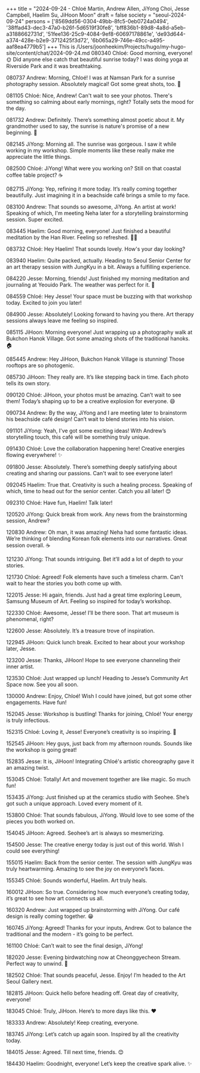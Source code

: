 +++
title = "2024-09-24 - Chloé Martin, Andrew Allen, JiYong Choi, Jesse Campbell, Haelim Su, JiHoon Moon"
draft = false
society = "seoul-2024-09-24"
persons = ['8569dd56-0304-49bb-8fc5-0eb0724a0494', '38ffad43-dec3-47a0-b26f-5d6519f30fe8', 'bff836b1-89d8-4a8d-a5eb-a3188662731d', '51fee136-25c9-4084-9ef8-60697178861e', 'de93d644-a374-428e-b2e9-3712425f3d72', '6b065a29-746e-49cc-a495-aaf8ea4779b5']
+++
This is /Users/joonheekim/Projects/hugo/my-hugo-site/content/chat/2024-09-24.md
080340 Chloé: Good morning, everyone! 🌞 Did anyone else catch that beautiful sunrise today? I was doing yoga at Riverside Park and it was breathtaking.

080737 Andrew: Morning, Chloé! I was at Namsan Park for a sunrise photography session. Absolutely magical! Got some great shots, too. 📸

081105 Chloé: Nice, Andrew! Can't wait to see your photos. There's something so calming about early mornings, right? Totally sets the mood for the day.

081732 Andrew: Definitely. There’s something almost poetic about it. My grandmother used to say, the sunrise is nature's promise of a new beginning. 🌄

082145 JiYong: Morning all. The sunrise was gorgeous. I saw it while working in my workshop. Simple moments like these really make me appreciate the little things.

082500 Chloé: JiYong! What were you working on? Still on that coastal coffee table project? ☕️ 

082715 JiYong: Yep, refining it more today. It’s really coming together beautifully. Just imagining it in a beachside café brings a smile to my face.

083100 Andrew: That sounds so awesome, JiYong. An artist at work! Speaking of which, I'm meeting Neha later for a storytelling brainstorming session. Super excited. 

083445 Haelim: Good morning, everyone! Just finished a beautiful meditation by the Han River. Feeling so refreshed. 🧘‍♀️

083732 Chloé: Hey Haelim! That sounds lovely. How's your day looking?

083940 Haelim: Quite packed, actually. Heading to Seoul Senior Center for an art therapy session with JungKyu in a bit. Always a fulfilling experience.

084220 Jesse: Morning, friends! Just finished my morning meditation and journaling at Yeouido Park. The weather was perfect for it. 🌳

084559 Chloé: Hey Jesse! Your space must be buzzing with that workshop today. Excited to join you later!

084900 Jesse: Absolutely! Looking forward to having you there. Art therapy sessions always leave me feeling so inspired.

085115 JiHoon: Morning everyone! Just wrapping up a photography walk at Bukchon Hanok Village. Got some amazing shots of the traditional hanoks. 🏠

085445 Andrew: Hey JiHoon, Bukchon Hanok Village is stunning! Those rooftops are so photogenic.

085730 JiHoon: They really are. It’s like stepping back in time. Each photo tells its own story.

090120 Chloé: JiHoon, your photos must be amazing. Can’t wait to see them! Today’s shaping up to be a creative explosion for everyone. 😄

090734 Andrew: By the way, JiYong and I are meeting later to brainstorm his beachside café design! Can’t wait to blend stories into his vision. 

091101 JiYong: Yeah, I've got some exciting ideas! With Andrew’s storytelling touch, this café will be something truly unique.

091430 Chloé: Love the collaboration happening here! Creative energies flowing everywhere! ✨ 

091800 Jesse: Absolutely. There’s something deeply satisfying about creating and sharing our passions. Can't wait to see everyone later!

092045 Haelim: True that. Creativity is such a healing process. Speaking of which, time to head out for the senior center. Catch you all later! 😊

092310 Chloé: Have fun, Haelim! Talk later!

120520 JiYong: Quick break from work. Any news from the brainstorming session, Andrew?

120830 Andrew: Oh man, it was amazing! Neha had some fantastic ideas. We’re thinking of blending Korean folk elements into our narratives. Great session overall. ☕

121230 JiYong: That sounds intriguing. Bet it’ll add a lot of depth to your stories.

121730 Chloé: Agreed! Folk elements have such a timeless charm. Can't wait to hear the stories you both come up with.

122015 Jesse: Hi again, friends. Just had a great time exploring Leeum, Samsung Museum of Art. Feeling so inspired for today’s workshop.

122330 Chloé: Awesome, Jesse! I’ll be there soon. That art museum is phenomenal, right?

122600 Jesse: Absolutely. It’s a treasure trove of inspiration. 

122945 JiHoon: Quick lunch break. Excited to hear about your workshop later, Jesse. 

123200 Jesse: Thanks, JiHoon! Hope to see everyone channeling their inner artist. 

123530 Chloé: Just wrapped up lunch! Heading to Jesse’s Community Art Space now. See you all soon.

130000 Andrew: Enjoy, Chloé! Wish I could have joined, but got some other engagements. Have fun!

152045 Jesse: Workshop is bustling! Thanks for joining, Chloé! Your energy is truly infectious.

152315 Chloé: Loving it, Jesse! Everyone’s creativity is so inspiring. 🎨

152545 JiHoon: Hey guys, just back from my afternoon rounds. Sounds like the workshop is going great!

152835 Jesse: It is, JiHoon! Integrating Chloé's artistic choreography gave it an amazing twist. 

153045 Chloé: Totally! Art and movement together are like magic. So much fun!

153435 JiYong: Just finished up at the ceramics studio with Seohee. She’s got such a unique approach. Loved every moment of it.

153800 Chloé: That sounds fabulous, JiYong. Would love to see some of the pieces you both worked on.

154045 JiHoon: Agreed. Seohee’s art is always so mesmerizing.

154500 Jesse: The creative energy today is just out of this world. Wish I could see everything!

155015 Haelim: Back from the senior center. The session with JungKyu was truly heartwarming. Amazing to see the joy on everyone’s faces.

155345 Chloé: Sounds wonderful, Haelim. Art truly heals. 

160012 JiHoon: So true. Considering how much everyone’s creating today, it’s great to see how art connects us all.

160320 Andrew: Just wrapped up brainstorming with JiYong. Our café design is really coming together. 😁

160745 JiYong: Agreed! Thanks for your inputs, Andrew. Got to balance the traditional and the modern - it’s going to be perfect.

161100 Chloé: Can’t wait to see the final design, JiYong!

182020 Jesse: Evening birdwatching now at Cheonggyecheon Stream. Perfect way to unwind. 🌅

182502 Chloé: That sounds peaceful, Jesse. Enjoy! I’m headed to the Art Seoul Gallery next.

182815 JiHoon: Quick hello before heading off. Great day of creativity, everyone!

183045 Chloé: Truly, JiHoon. Here’s to more days like this. ❤️

183333 Andrew: Absolutely! Keep creating, everyone.

183745 JiYong: Let’s catch up again soon. Inspired by all the creativity today. 

184015 Jesse: Agreed. Till next time, friends. 😊

184430 Haelim: Goodnight, everyone! Let’s keep the creative spark alive. ✨
